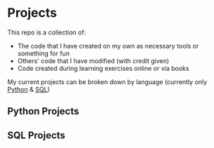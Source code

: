 # Projects
This repo is a collection of:
  - The code that I have created on my own as necessary tools or something for fun
  - Others' code that I have modified (with credit given)
  - Code created during learning exercises online or via books

My current projects can be broken down by language (currently only [Python](https://github.com/cjh4232/Projects/tree/main/Python) & [SQL](https://github.com/cjh4232/Projects/tree/main/SQL))

## Python Projects

## SQL Projects
